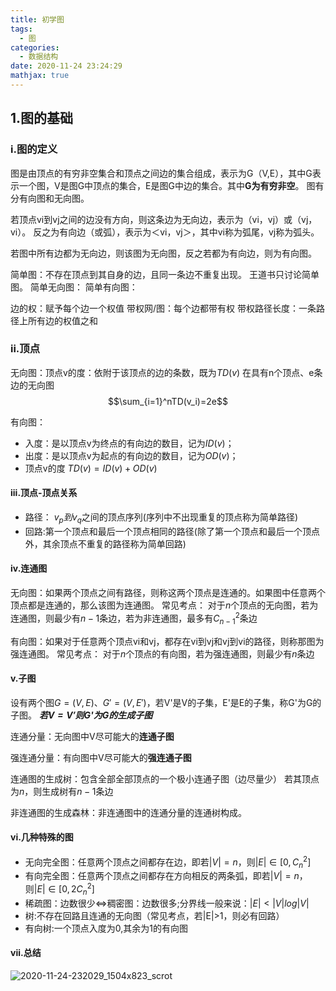 ```yaml
---
title: 初学图
tags:
  - 图
categories:
  - 数据结构
date: 2020-11-24 23:24:29
mathjax: true
---
```



## 1.图的基础

### i.图的定义

图是由顶点的有穷非空集合和顶点之间边的集合组成，表示为G（V,E），其中G表示一个图，V是图G中顶点的集合，E是图G中边的集合。其中**G为有穷非空**。
图有分有向图和无向图。

<!-- more -->

若顶点vi到vj之间的边没有方向，则这条边为无向边，表示为（vi，vj）或（vj，vi）。
反之为有向边（或弧），表示为＜vi，vj＞，其中vi称为弧尾，vj称为弧头。

若图中所有边都为无向边，则该图为无向图，反之若都为有向边，则为有向图。

简单图：不存在顶点到其自身的边，且同一条边不重复出现。 王道书只讨论简单图。
简单无向图：
简单有向图：

边的权：赋予每个边一个权值
带权网/图：每个边都带有权
带权路径长度：一条路径上所有边的权值之和

### ii.顶点

无向图：顶点v的度：依附于该顶点的边的条数，既为$TD(v)$
在具有n个顶点、e条边的无向图
$$\sum_{i=1}^nTD(v_i)=2e$$

有向图：

* 入度：是以顶点v为终点的有向边的数目，记为$ID(v)$；
* 出度：是以顶点v为起点的有向边的数目，记为$OD(v)$；
* 顶点v的度 $TD(v)=ID(v)+OD(v)$

#### iii.顶点-顶点关系

* 路径： $v_p到v_q$之间的顶点序列(序列中不出现重复的顶点称为简单路径)
* 回路:第一个顶点和最后一个顶点相同的路径(除了第一个顶点和最后一个顶点外，其余顶点不重复的路径称为简单回路)

#### iv.连通图

无向图：如果两个顶点之间有路径，则称这两个顶点是连通的。如果图中任意两个顶点都是连通的，那么该图为连通图。
常见考点：
对于$n$个顶点的无向图，若为连通图，则最少有$n-1$条边，若为非连通图，最多有$C_{n-1}^2$条边

有向图：如果对于任意两个顶点vi和vj，都存在vi到vj和vj到vi的路径，则称那图为强连通图。
常见考点：
对于$n$个顶点的有向图，若为强连通图，则最少有$n$条边

#### v.子图

设有两个图$G=(V,E)、G'=(V,E')$，若V'是V的子集，E'是E的子集，称G'为G的子图。
__*若$V=V'$则G'为G的生成子图*__

连通分量：无向图中V尽可能大的**连通子图**

强连通分量：有向图中V尽可能大的**强连通子图**

连通图的生成树：包含全部全部顶点的一个极小连通子图（边尽量少）
若其顶点为$n$，则生成树有$n-1$条边

非连通图的生成森林：非连通图中的连通分量的连通树构成。

#### vi.几种特殊的图

* 无向完全图：任意两个顶点之间都存在边，即若$|V|=n$，则$|E|\in[0,C_n^2]$
* 有向完全图：任意两个顶点之间都存在方向相反的两条弧，即若$|V|=n$，则$|E|\in[0,2C_n^2]$
* 稀疏图：边数很少$\Leftrightarrow$稠密图：边数很多;分界线一般来说：$|E|<|V|log|V|$
* 树:不存在回路且连通的无向图（常见考点，若|E|>1，则必有回路）
* 有向树:一个顶点入度为0,其余为1的有向图

#### vii.总结

![2020-11-24-232029_1504x823_scrot](https://i.loli.net/2020/11/24/vghJzPoGNra8Epj.png)
